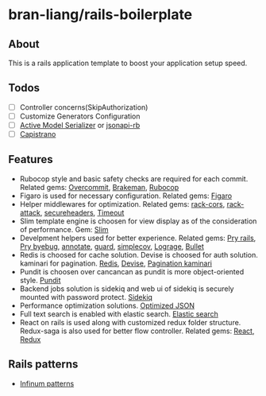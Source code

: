 # bran-liang/rails-boilerplate

## About
This is a rails application template to boost your application setup speed.

## Todos
- [ ] Controller concerns(SkipAuthorization)
- [ ] Customize Generators Configuration
- [ ] [Active Model Serializer](https://github.com/rails-api/active_model_serializers) or [jsonapi-rb](http://jsonapi-rb.org/)
- [ ] [Capistrano](https://github.com/capistrano/capistrano)

## Features
* Rubocop style and basic safety checks are required for each commit. Related gems: [Overcommit](https://github.com/brigade/overcommit), [Brakeman](https://github.com/presidentbeef/brakeman), [Rubocop](https://github.com/bbatsov/rubocop)
* Figaro is used for necessary configuration. Related gems: [Figaro](https://github.com/laserlemon/figaro)
* Helper middlewares for optimization. Related gems: [rack-cors](https://github.com/cyu/rack-cors), [rack-attack](https://github.com/kickstarter/rack-attack), [secureheaders](https://github.com/twitter/secureheaders), [Timeout](https://github.com/heroku/rack-timeout)
* Slim template engine is choosen for view display as of the consideration of performance. Gem: [Slim](https://github.com/slim-template/slim)
* Develpment helpers used for better experience. Related gems: [Pry rails](https://github.com/rweng/pry-rails), [Pry byebug](https://github.com/deivid-rodriguez/pry-byebug), [annotate](https://github.com/ctran/annotate_models), [guard](https://github.com/guard/guard), [simplecov](https://github.com/colszowka/simplecov), [Lograge](https://github.com/roidrage/lograge), [Bullet](https://github.com/flyerhzm/bullet)
* Redis is choosed for cache solution. Devise is choosed for auth solution. kaminari for pagination. [Redis](https://github.com/redis-store/redis-rails), [Devise](https://github.com/plataformatec/devise), [Pagination kaminari](https://github.com/kaminari/kaminari)
* Pundit is choosen over cancancan as pundit is more object-oriented style. [Pundit](https://github.com/elabs/pundit)
* Backend jobs solution is sidekiq and web ui of sidekiq is securely mounted with password protect. [Sidekiq](http://sidekiq.org/)
* Performance optimization solutions. [Optimized JSON](https://github.com/ohler55/oj)
* Full text search is enabled with elastic search. [Elastic search](https://github.com/elastic/elasticsearch-rails)
* React on rails is used along with customized redux folder structure. Redux-saga is also used for better flow controller. Related gems: [React](https://github.com/shakacode/react_on_rails), [Redux](https://github.com/shakacode/react_on_rails)

## Rails patterns
* [Infinum patterns](https://github.com/infinum/rails-handbook/tree/master/Design%20Patterns)
